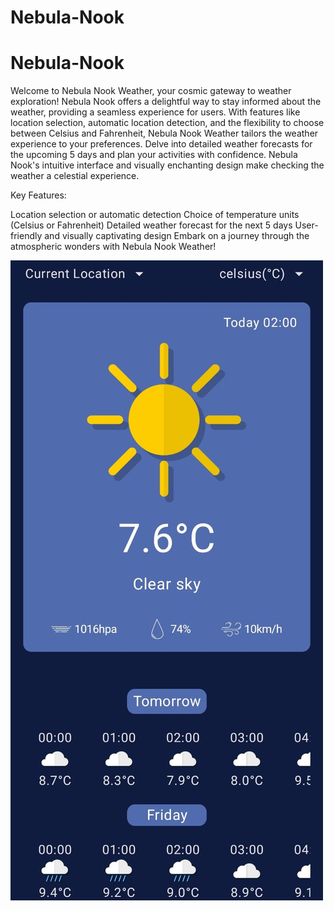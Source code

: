 ﻿# Nebula-Nook
# Nebula-Nook
Welcome to Nebula Nook Weather, your cosmic gateway to weather exploration! Nebula Nook offers a delightful way to stay informed about the weather, providing a seamless experience for users. With features like location selection, automatic location detection, and the flexibility to choose between Celsius and Fahrenheit, Nebula Nook Weather tailors the weather experience to your preferences. Delve into detailed weather forecasts for the upcoming 5 days and plan your activities with confidence. Nebula Nook's intuitive interface and visually enchanting design make checking the weather a celestial experience.

Key Features:

Location selection or automatic detection
Choice of temperature units (Celsius or Fahrenheit)
Detailed weather forecast for the next 5 days
User-friendly and visually captivating design
Embark on a journey through the atmospheric wonders with Nebula Nook Weather!

![Weather App](-2147483648_-216091.jpg)
